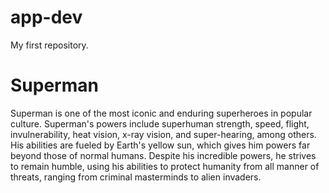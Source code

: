 # app-dev
My first repository.

# Superman
Superman is one of the most iconic and enduring superheroes in popular culture. Superman's powers include superhuman strength, speed, flight, invulnerability, heat vision, x-ray vision, and super-hearing, among others. His abilities are fueled by Earth's yellow sun, which gives him powers far beyond those of normal humans. Despite his incredible powers, he strives to remain humble, using his abilities to protect humanity from all manner of threats, ranging from criminal masterminds to alien invaders.



